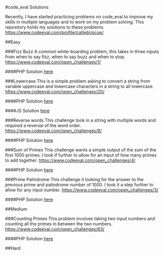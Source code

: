 #code_eval Solutions

Recently, I have started practicing problems on code_eval to improve my skills in multiple languages and to work on my problem solving. This repository holds my solutions to these problems.
https://www.codeeval.com/profile/calliebriscoe/


##Easy

###Fizz Buzz
A common white-boarding problem, this takes in three inputs from when to say fizz, when to say buzz and when to stop.
https://www.codeeval.com/open_challenges/1/

####PHP Solution
[here](easy/Fizz_Buzz_PHP_solution_1.php)


###Lowercase
This is a simple problem asking to convert a string from variable uppercase and lowercase characters in a string to all lowercase.
https://www.codeeval.com/open_challenges/20/

####PHP Solution
[here](easy/Lowercase/Lowercase_PHP_solution_1.php)

####JS Solution
[here](easy/Lowercase/Lowercase_JS_solution_1.js)


###Reverse words
This challenge took in a string with multiple words and required a reversal of the word order.
https://www.codeeval.com/open_challenges/8/

####PHP Solution
[here](easy/Reverse_Words_PHP_solution_1.php)


###Sum of Primes
This challenge wants a simple output of the sum of the first 1000 primes. I took if further to allow for an input of how many primes to add together.
https://www.codeeval.com/open_challenges/4/

####PHP Solution
[here](easy/Sum_Of_Primes_PHP_solution_1.php)


###Prime Palindrome
This challenge it looking for the answer to the previous prime and palindrome number of 1000. I took it a step further to allow for any input number.
https://www.codeeval.com/open_challenges/3/

####PHP Solution
[here](easy/Prime_Palindrome_PHP_solution_1.php)


##Medium

###Counting Primes
This problem involves taking two input numbers and counting all the primes in between the two numbers.  
https://www.codeeval.com/open_challenges/63/

####PHP Solution
[here](medium/Counting_Primes_PHP_solution_1.php)


##Hard
